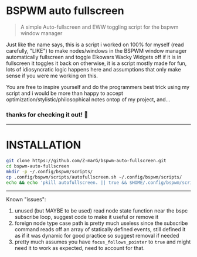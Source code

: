 # BSPWM auto fullscreen
> A simple Auto-fullscreen and EWW toggling script for the bspwm window manager

Just like the name says, this is a script i worked on 100% for myself (read carefully, "LIKE") to make nodes/windows in the BSPWM window manager automatically fullscreen and toggle Elkowars Wacky Widgets off
if it is in fullscreen it toggles it back on otherwise, it is a script mostly made for fun, lots of idiosyncratic logic happens here and assumptions that only make sense if you were me working on this.

You are free to inspire yourself and do the programmers best trick using my script and i would be more than happy to accept optimization/stylistic/philosophical notes ontop of my project, and... 
### thanks for checking it out! 🙏

---
# INSTALLATION
```bash
git clone https://github.com/Z-marG/bspwm-auto-fullscreen.git
cd bspwm-auto-fullscreen
mkdir -p ~/.config/bspwm/scripts/
cp .config/bspwm/scripts/autofullscreen.sh ~/.config/bspwm/scripts/
echo && echo 'pkill autofullscreen. || true && $HOME/.config/bspwm/scripts/autofullscreen.sh &' >> ~/.config/bspwm/bspwmrc
```

---

Known "issues":
1. unused (but MAYBE to be used) read node state function near the bspc subscribe loop, suggest code to make it useful or remove it
2. foreign node type case path is pretty much useless since the subscribe command reads off an array of statically defined events, still defined it as if it was dynamic for good practice so suggest removal if needed
3. pretty much assumes you have `focus_follows_pointer` to `true` and might need it to work as expected, need to account for that.

